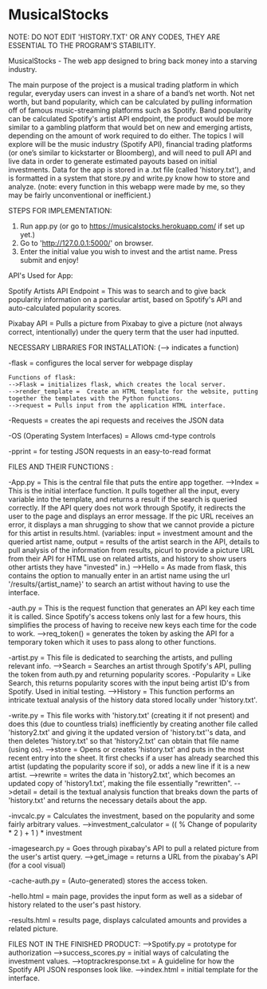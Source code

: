 # MusicalStocks
NOTE: DO NOT EDIT 'HISTORY.TXT' OR ANY CODES, THEY ARE ESSENTIAL TO THE PROGRAM'S STABILITY.

MusicalStocks - The web app designed to bring back money into a starving industry.

The main purpose of the project is a musical trading platform in which regular, everyday users can invest in a share of a band’s net worth. Not net worth, but band popularity, which can be calculated by pulling information off of famous music-streaming platforms such as Spotify. Band popularity can be calculated Spotify's artist API endpoint, the product would be more similar to a gambling platform that would bet on new and emerging artists, depending on the amount of work required to do either. The topics I will explore will be the music industry (Spotify API), financial trading platforms (or one’s similar to kickstarter or Bloomberg), and will need to pull API and live data in order to generate estimated payouts based on initial investments. Data for the app is stored in a .txt file (called 'history.txt'), and is formatted in a system that store.py and write.py know how to store and analyze. (note: every function in this webapp were made by me, so they may be fairly unconventional or inefficient.) 

STEPS FOR IMPLEMENTATION:
1.  Run app.py (or go to https://musicalstocks.herokuapp.com/ if set up yet.)
2.  Go to 'http://127.0.0.1:5000/' on browser.
3.  Enter the initial value you wish to invest and the artist name. Press submit and enjoy!


API's Used for App:

Spotify Artists API Endpoint = This was to search and to give back popularity information on a particular artist, based on Spotify's API and auto-calculated popularity scores.

Pixabay API = Pulls a picture from Pixabay to give a picture (not always correct, intentionally) under the query term that the user had inputted.  

NECESSARY LIBRARIES FOR INSTALLATION: 
(--> indicates a function)

-flask = configures the local server for webpage display
 
    Functions of flask:
    -->Flask = initializes flask, which creates the local server. 
    -->render_template =  Create an HTML template for the website, putting together the templates with the Python functions. 
    -->request = Pulls input from the application HTML interface. 

-Requests = creates the api requests and receives the JSON data

-OS (Operating System Interfaces) = Allows cmd-type controls

-pprint = for testing JSON requests in an easy-to-read format


FILES AND THEIR FUNCTIONS :

-App.py = This is the central file that puts the entire app together.
    -->Index = This is the initial interface function. It pulls together all the input, every variable into the template, and returns a result if the search is queried correctly. If the API query does not work through Spotify, it redirects the user to the page and displays an error message. If the pic URL receives an error, it displays a man shrugging to show that we cannot provide a picture for this artist in results.html. 
     (variables: input = investment amount and the queried artist name, output = results of the artist search in the API, details to pull analysis of the information from results, picurl to provide a picture URL from their API for HTML use on related artists, and history to show users other artists they have "invested" in.)
    -->Hello = As made from flask, this contains the option to manually enter in an artist name using the url '/results/{artist_name}' to search an artist without having to use the interface.

-auth.py = This is the request function that generates an API key each time it is called. Since Spotify's access tokens only last for a few hours, this simplifies the process of having to receive new keys each time for the code to work. 
    -->req_token() = generates the token by asking the API for a temporary token which it uses to pass along to other functions.
    
-artist.py = This file is dedicated to searching the artists, and pulling relevant info. 
    -->Search = Searches an artist through Spotify's API, pulling the token from auth.py and returning popularity scores.
    -Popularity = Like Search, this returns popularity scores with the input being artist ID's from Spotify. Used in initial testing. 
    -->History = This function performs an intricate textual analysis of the history data stored locally under 'history.txt'.

-write.py = This file works with 'history.txt' (creating it if not present) and does this (due to countless trials) inefficiently by creating another file called 'history2.txt' and giving it the updated version of 'history.txt''s data, and then deletes 'history.txt' so that 'history2.txt' can obtain that file name (using os).
    -->store = Opens or creates 'history.txt' and puts in the most recent entry into the sheet. It first checks if a user has already searched this artist (updating the popularity score if so), or adds a new line if it is a new artist.
    -->rewrite = writes the data in 'history2.txt', which becomes an updated copy of 'history1.txt', making the file essentially "rewritten".
    -->detail = detail is the textual analysis function that breaks down the parts of 'history.txt' and returns the necessary details about the app.

-invcalc.py = Calculates the investment, based on the popularity and some fairly arbitrary values.
    -->investment_calculator = (( % Change of popularity * 2 ) + 1 ) * investment

-imagesearch.py = Goes through pixabay's API to pull a related picture from the user's artist query. 
    -->get_image = returns a URL from the pixabay's API (for a cool visual)

-cache-auth.py = (Auto-generated) stores the access token.

-hello.html = main page, provides the input form as well as a sidebar of history related to the user's past history.

-results.html = results page, displays calculated amounts and provides a related picture. 

FILES NOT IN THE FINISHED PRODUCT:
-->Spotify.py = prototype for authorization
-->success_scores.py = initial ways of calculating the investment values.
-->toptrackresponse.txt = A guideline for how the Spotify API JSON responses look like. 
-->index.html = initial template for the interface.